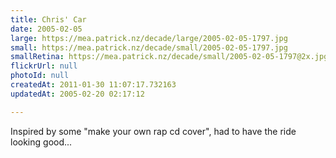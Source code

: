 ```yaml
---
title: Chris' Car
date: 2005-02-05
large: https://mea.patrick.nz/decade/large/2005-02-05-1797.jpg
small: https://mea.patrick.nz/decade/small/2005-02-05-1797.jpg
smallRetina: https://mea.patrick.nz/decade/small/2005-02-05-1797@2x.jpg
flickrUrl: null
photoId: null
createdAt: 2011-01-30 11:07:17.732163
updatedAt: 2005-02-20 02:17:12

---
```

Inspired by some "make your own rap cd cover", had to have the ride looking good...
